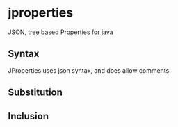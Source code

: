 jproperties
===========

JSON, tree based Properties for java


Syntax
------

JProperties uses json syntax, and does allow comments.  


Substitution
------------


Inclusion
---------


